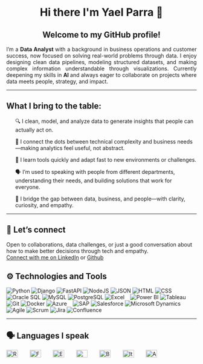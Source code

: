 <h1 align="center">
Hi there I'm Yael Parra 👋
</h1>
<h2 align="center">
Welcome to my GitHub profile! 
</h2>

<p align="justify">
I’m a <strong> Data Analyst </strong> with a background in business operations and customer success, now focused on solving real-world problems through data. I enjoy designing clean data pipelines, modeling structured datasets, and making complex information understandable through visualizations. Currently deepening my skills in <strong> AI </strong>  and always eager to collaborate on projects where data meets people, strategy, and impact.
</p>

---

<h2> 
What I bring to the table:
</h2>
<ul>
  
🔍 I clean, model, and analyze data to generate insights that people can actually act on.

🧩 I connect the dots between technical complexity and business needs—making analytics feel useful, not abstract.

🧠 I learn tools quickly and adapt fast to new environments or challenges.

🗣️ I’m used to speaking with people from different departments, understanding their needs, and building solutions that work for everyone.

🤝 I bridge the gap between data, business, and people—with clarity, curiosity, and empathy.
</ul>

<hr>


<h2> 
👋 Let’s connect
</h2>

Open to collaborations, data challenges, or just a good conversation about how to make better decisions through tech and empathy.  
[Connect with me on LinkedIn](https://www.linkedin.com/in/yael-parra/) or [Github](https://github.com/Yael-Parra)



<h2> 
⚙️ Technologies and Tools
</h2>

![Python](https://img.shields.io/badge/-Python-3776AB?logo=python&logoColor=white)
![Django](https://img.shields.io/badge/-Django-092E20?logo=django&logoColor=white)
![FastAPI](https://img.shields.io/badge/-FastAPI-009688?logo=fastapi&logoColor=white)
![NodeJS](https://img.shields.io/badge/-NodeJS-009688?logo=nodejs&logoColor=white)
![JSON](https://img.shields.io/badge/-JSON-000000?logo=json&logoColor=white)
![HTML](https://img.shields.io/badge/-HTML-E34F26?logo=html5&logoColor=white)
![CSS](https://img.shields.io/badge/-CSS-1572B6?logo=css3&logoColor=white) &nbsp;&nbsp;
![Oracle SQL](https://img.shields.io/badge/-Oracle_SQL-F80000?logo=oracle&logoColor=white)
![MySQL](https://img.shields.io/badge/-MySQL-4479A1?logo=mysql&logoColor=white)
![PostgreSQL](https://img.shields.io/badge/-PostgreSQL-336791?logo=postgresql&logoColor=white)
![Excel](https://img.shields.io/badge/-Excel-217346?logo=microsoftexcel&logoColor=white) &nbsp;&nbsp;
![Power BI](https://img.shields.io/badge/-Power_BI-F2C811?logo=powerbi&logoColor=black)
![Tableau](https://img.shields.io/badge/-Tableau-E97627?logo=tableau&logoColor=white)
![Git](https://img.shields.io/badge/-Git-F05032?logo=git&logoColor=white)
![Docker](https://img.shields.io/badge/-Docker-2496ED?logo=docker&logoColor=white)
![Azure](https://img.shields.io/badge/-Azure-0078D4?logo=microsoftazure&logoColor=white) &nbsp;&nbsp;
![SAP](https://img.shields.io/badge/-SAP-0FAAFF?logo=sap&logoColor=white)
![Salesforce](https://img.shields.io/badge/-Salesforce-00A1E0?logo=salesforce&logoColor=white)
![Microsoft Dynamics](https://img.shields.io/badge/-Microsoft_Dynamics-002050?logo=microsoft&logoColor=white) &nbsp;&nbsp;
![Agile](https://img.shields.io/badge/-Agile-FF4081?logo=agile&logoColor=white)
![Scrum](https://img.shields.io/badge/-Scrum-009F3D?logo=scrum&logoColor=white)
![Jira](https://img.shields.io/badge/-Jira-0052CC?logo=jira&logoColor=white)
![Confluence](https://img.shields.io/badge/-Confluence-172B4D?logo=confluence&logoColor=white)  

---

<h2> 
🗣️ Languages I speak
</h2>

<p>
<img src="https://upload.wikimedia.org/wikipedia/en/thumb/a/ae/Flag_of_the_United_Kingdom.svg/20px-Flag_of_the_United_Kingdom.svg.png" alt="Reino Unido" width="30" height="20">&nbsp;&nbsp;&nbsp;&nbsp;&nbsp;&nbsp;&nbsp;
<img src="https://upload.wikimedia.org/wikipedia/en/thumb/c/c3/Flag_of_France.svg/20px-Flag_of_France.svg.png" alt="Francia" width="30" height="20">&nbsp;&nbsp;&nbsp;&nbsp;&nbsp;&nbsp;&nbsp;
<img src="https://upload.wikimedia.org/wikipedia/en/thumb/9/9a/Flag_of_Spain.svg/20px-Flag_of_Spain.svg.png" alt="España" width="30" height="20">&nbsp;&nbsp;&nbsp;&nbsp;&nbsp;&nbsp;&nbsp;
<img src="https://upload.wikimedia.org/wikipedia/commons/thumb/f/fc/Flag_of_Mexico.svg/40px-Flag_of_Mexico.svg.png" alt="México" width="30" height="20">&nbsp;&nbsp;&nbsp;&nbsp;&nbsp;&nbsp;&nbsp;
<img src="https://upload.wikimedia.org/wikipedia/en/thumb/0/05/Flag_of_Brazil.svg/20px-Flag_of_Brazil.svg.png" alt="Brasil" width="30" height="20">&nbsp;&nbsp;&nbsp;&nbsp;&nbsp;&nbsp;&nbsp;
<img src="https://upload.wikimedia.org/wikipedia/en/thumb/0/03/Flag_of_Italy.svg/20px-Flag_of_Italy.svg.png" alt="Italia" width="30" height="20">&nbsp;&nbsp;&nbsp;&nbsp;&nbsp;&nbsp;&nbsp;
<img src="https://upload.wikimedia.org/wikipedia/en/thumb/b/ba/Flag_of_Germany.svg/20px-Flag_of_Germany.svg.png" alt="Alemania" width="30" height="20">
</p>
